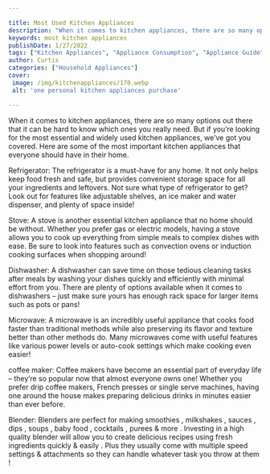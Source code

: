 ```yaml
---

title: Most Used Kitchen Appliances
description: "When it comes to kitchen appliances, there are so many options out there that it can be hard to know which ones you really need. B...lets find out"
keywords: most kitchen appliances
publishDate: 1/27/2022
tags: ["Kitchen Appliances", "Appliance Consumption", "Appliance Guide"]
author: Curtis
categories: ["Household Appliances"]
cover: 
 image: /img/kitchenappliances/170.webp
 alt: 'one personal kitchen appliances purchase'

---
```


When it comes to kitchen appliances, there are so many options out there that it can be hard to know which ones you really need. But if you’re looking for the most essential and widely used kitchen appliances, we’ve got you covered. Here are some of the most important kitchen appliances that everyone should have in their home.

Refrigerator: The refrigerator is a must-have for any home. It not only helps keep food fresh and safe, but provides convenient storage space for all your ingredients and leftovers. Not sure what type of refrigerator to get? Look out for features like adjustable shelves, an ice maker and water dispenser, and plenty of space inside!

Stove: A stove is another essential kitchen appliance that no home should be without. Whether you prefer gas or electric models, having a stove allows you to cook up everything from simple meals to complex dishes with ease. Be sure to look into features such as convection ovens or induction cooking surfaces when shopping around!

Dishwasher: A dishwasher can save time on those tedious cleaning tasks after meals by washing your dishes quickly and efficiently with minimal effort from you. There are plenty of options available when it comes to dishwashers – just make sure yours has enough rack space for larger items such as pots or pans! 

Microwave: A microwave is an incredibly useful appliance that cooks food faster than traditional methods while also preserving its flavor and texture better than other methods do. Many microwaves come with useful features like various power levels or auto-cook settings which make cooking even easier! 

 coffee maker: Coffee makers have become an essential part of everyday life – they’re so popular now that almost everyone owns one! Whether you prefer drip coffee makers, French presses or single serve machines, having one around the house makes preparing delicious drinks in minutes easier than ever before. 

 Blender: Blenders are perfect for making smoothies , milkshakes , sauces , dips , soups , baby food , cocktails , purees & more . Investing in a high quality blender will allow you to create delicious recipes using fresh ingredients quickly & easily . Plus they usually come with multiple speed settings & attachments so they can handle whatever task you throw at them !
